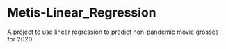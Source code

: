 # Metis-Linear_Regression
A project to use linear regression to predict non-pandemic movie grosses for 2020.
